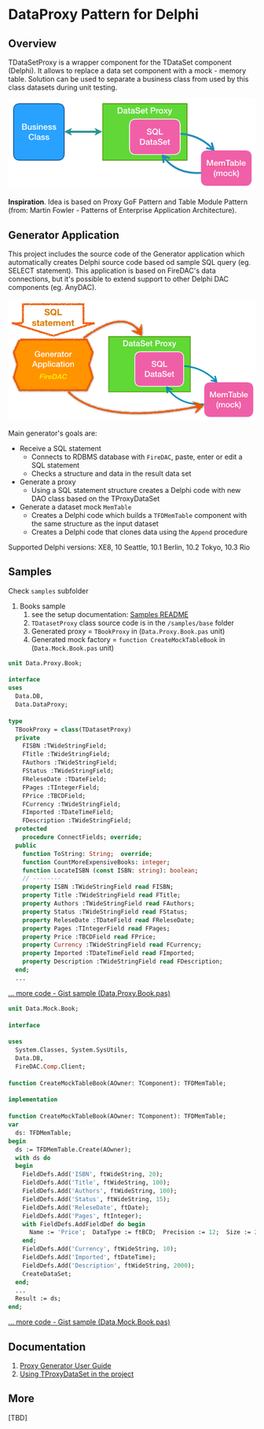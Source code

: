 ﻿# DataProxy Pattern for Delphi

## Overview

TDataSetProxy is a wrapper component for the TDataSet component (Delphi). It allows to replace a data set component with a mock - memory table. Solution can be used to separate a business class from used by this class datasets during unit testing.

![](./doc/resources/datasetproxy-01.png)

**Inspiration**. Idea is based on Proxy GoF Pattern and Table Module Pattern (from: Martin Fowler - Patterns of Enterprise Application Architecture). 

## Generator Application

This project includes the source code of the Generator application which automatically creates Delphi source code based od sample SQL query (eg. SELECT statement). This application is based on FireDAC's data connections, but it's possible to extend support to other Delphi DAC components (eg. AnyDAC). 

![](./doc/resources/generator-app.png)

Main generator's goals are:
* Receive a SQL statement 
  * Connects to RDBMS database with `FireDAC`, paste, enter or edit a SQL statement
  * Checks a structure and data in the result data set
* Generate a proxy
  * Using a SQL statement structure creates a Delphi code with new DAO class based on the TProxyDataSet
* Generate a dataset mock `MemTable`
  * Creates a Delphi code which builds a `TFDMemTable` component with the same structure as the input dataset
  * Creates a Delphi code that clones data using the `Append` procedure
  
Supported Delphi versions: XE8, 10 Seattle, 10.1 Berlin, 10.2 Tokyo, 10.3 Rio

## Samples

Check `samples` subfolder

1) Books sample
    1) see the setup documentation: [Samples README](./samples/README.md)
    1) `TDatasetProxy` class source code is in the `/samples/base` folder
    1) Generated proxy = `TBookProxy` in (`Data.Proxy.Book.pas` unit)
    1) Generated mock factory = `function CreateMockTableBook` in (`Data.Mock.Book.pas` unit)

```pas
unit Data.Proxy.Book;

interface
uses
  Data.DB,
  Data.DataProxy;

type
  TBookProxy = class(TDatasetProxy)
  private
    FISBN :TWideStringField;
    FTitle :TWideStringField;
    FAuthors :TWideStringField;
    FStatus :TWideStringField;
    FReleseDate :TDateField;
    FPages :TIntegerField;
    FPrice :TBCDField;
    FCurrency :TWideStringField;
    FImported :TDateTimeField;
    FDescription :TWideStringField;
  protected
    procedure ConnectFields; override;
  public
    function ToString: String;  override;
    function CountMoreExpensiveBooks: integer;
    function LocateISBN (const ISBN: string): boolean;
    // --------
    property ISBN :TWideStringField read FISBN;
    property Title :TWideStringField read FTitle;
    property Authors :TWideStringField read FAuthors;
    property Status :TWideStringField read FStatus;
    property ReleseDate :TDateField read FReleseDate;
    property Pages :TIntegerField read FPages;
    property Price :TBCDField read FPrice;
    property Currency :TWideStringField read FCurrency;
    property Imported :TDateTimeField read FImported;
    property Description :TWideStringField read FDescription;
  end;
  ...
```
[... more code - Gist sample (Data.Proxy.Book.pas)](https://gist.github.com/bogdanpolak/b13f0c5a677c3401734918dbfa7ae755)

```pas
unit Data.Mock.Book;

interface

uses
  System.Classes, System.SysUtils,
  Data.DB,
  FireDAC.Comp.Client;

function CreateMockTableBook(AOwner: TComponent): TFDMemTable;

implementation

function CreateMockTableBook(AOwner: TComponent): TFDMemTable;
var
  ds: TFDMemTable;
begin
  ds := TFDMemTable.Create(AOwner);
  with ds do
  begin
    FieldDefs.Add('ISBN', ftWideString, 20);
    FieldDefs.Add('Title', ftWideString, 100);
    FieldDefs.Add('Authors', ftWideString, 100);
    FieldDefs.Add('Status', ftWideString, 15);
    FieldDefs.Add('ReleseDate', ftDate);
    FieldDefs.Add('Pages', ftInteger);
    with FieldDefs.AddFieldDef do begin
      Name := 'Price';  DataType := ftBCD;  Precision := 12;  Size := 2;
    end;
    FieldDefs.Add('Currency', ftWideString, 10);
    FieldDefs.Add('Imported', ftDateTime);
    FieldDefs.Add('Description', ftWideString, 2000);
    CreateDataSet;
  end;
  ...
  Result := ds;
end;
```
[... more code - Gist sample (Data.Mock.Book.pas)](https://gist.github.com/bogdanpolak/1622fcc3e4f1185fb4ead8263c9b8b31)

## Documentation

1. [Proxy Generator User Guide](doc/generator-guide.md)
1. [Using TProxyDataSet in the project](doc/using-proxydataset.md)

## More

[TBD]
